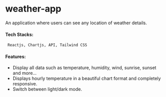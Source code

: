 # weather-app
An application where users can see any location of weather details.

#### Tech Stacks:
``` sh
 Reactjs, Chartjs, API, Tailwind CSS
 ```

#### Features:
- Display all data such as temperature, humidity, wind, sunrise, sunset and more...
- Displays hourly temperature in a beautiful chart format and completely responsive.
- Switch between light/dark mode.
